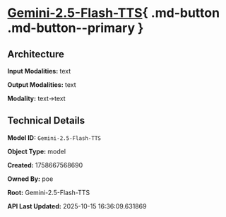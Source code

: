 # [Gemini-2.5-Flash-TTS](https://poe.com/Gemini-2.5-Flash-TTS){ .md-button .md-button--primary }

## Architecture

**Input Modalities:** text

**Output Modalities:** text

**Modality:** text->text


## Technical Details

**Model ID:** `Gemini-2.5-Flash-TTS`

**Object Type:** model

**Created:** 1758667568690

**Owned By:** poe

**Root:** Gemini-2.5-Flash-TTS

**API Last Updated:** 2025-10-15 16:36:09.631869
